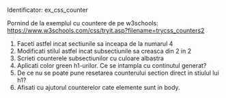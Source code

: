 Identificator: ex_css_counter

Pornind de la exemplul cu countere de pe w3schools: https://www.w3schools.com/css/tryit.asp?filename=trycss_counters2
1) Faceti astfel incat sectiunile sa inceapa de la numarul 4
2) Modificati stilul astfel incat subsectiunile sa creasca din 2 in 2
3) Scrieti counterele subsectiunilor cu culoare albastra
4) Aplicati color green h1-urilor. Ce se intampla cu continutul generat?
5) De ce nu se poate pune resetarea counterului section direct in stiulul lui h1?
6) Afisati cu ajutorul counterelor cate elemente sunt in body.